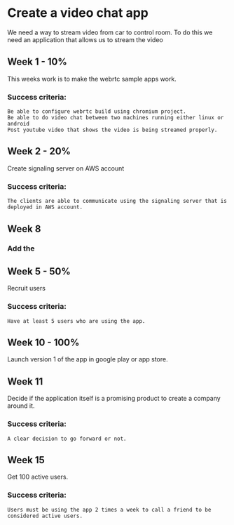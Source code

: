 # Create a video chat app

We need a way to stream video from car to control room. To do this we need an application that allows us to stream the video 


## Week 1 - 10%
This weeks work is to make the webrtc sample apps work. 

### Success criteria:
    Be able to configure webrtc build using chromium project.
    Be able to do video chat between two machines running either linux or android 
    Post youtube video that shows the video is being streamed properly.

## Week 2 - 20%
Create signaling server on AWS account

### Success criteria:
    The clients are able to communicate using the signaling server that is deployed in AWS account.

## Week 8
### Add the 

## Week 5 - 50%
Recruit users

### Success criteria:
    Have at least 5 users who are using the app.


## Week 10 - 100%
Launch version 1 of the app in google play or app store.

## Week 11
Decide if the application itself is a promising product to create a company around it.

### Success criteria:
    A clear decision to go forward or not.

## Week 15
Get 100 active users.

### Success criteria:
    Users must be using the app 2 times a week to call a friend to be considered active users.

